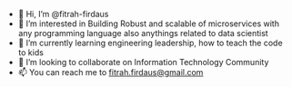 - 👋 Hi, I’m @fitrah-firdaus
- 👀 I’m interested in Building Robust and scalable of microservices with any programming language also anythings related to data scientist 
- 🌱 I’m currently learning engineering leadership, how to teach the code to kids
- 💞️ I’m looking to collaborate on Information Technology Community
- 📫 You can reach me to fitrah.firdaus@gmail.com

<!---
fitrah-firdaus/fitrah-firdaus is a ✨ special ✨ repository because its `README.md` (this file) appears on your GitHub profile.
You can click the Preview link to take a look at your changes.
--->
